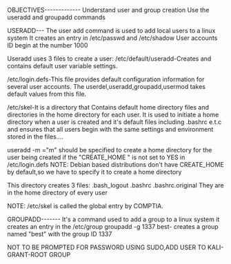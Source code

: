 OBJECTIVES-------------
Understand user and group creation
Use the useradd and groupadd commands

USERADD---
The user add command is used to add local users to a linux system
It creates an entry in /etc/passwd and /etc/shadow
User accounts ID begin at the number 1000

Useradd uses 3 files to create a user:
/etc/default/useradd-Creates and contains default user variable settings. 

/etc/login.defs-This file provides default configuration information for several user accounts. The userdel,useradd,groupadd,usermod takes default values from this file.

/etc/skel-It is a directory that Contains default home directory files and directories in the home directory for each user. It is used to initiate a home directory when a user is created and it's default files including .bashrc e.t.c and ensures that all users begin with the same settings and environment stored in the files....

useradd -m ="m" should be specified to create a home directory for the user being created if the "CREATE_HOME " is not set to YES in /etc/login.defs
NOTE: Debian based distributions don't have CREATE_HOME by default,so we have to specify it to create a home directory

This directory creates 3 files:
.bash_logout
.bashrc
.bashrc.original
They are in the home directory of every user

NOTE: /etc/skel is called the global entry by COMPTIA.

GROUPADD-------
It's a command used to add a group to a linux system
it creates an entry in the /etc/group
groupadd -g 1337 best- creates a group named "best" with the group ID 1337

NOT TO BE PROMPTED FOR PASSWORD USING SUDO,ADD USER TO KALI-GRANT-ROOT GROUP